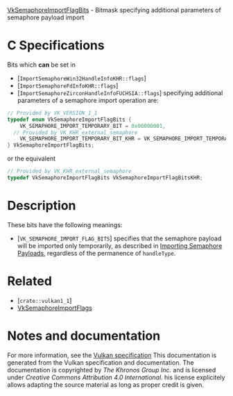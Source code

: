 [VkSemaphoreImportFlagBits](https://www.khronos.org/registry/vulkan/specs/1.3-extensions/man/html/VkSemaphoreImportFlagBits.html) - Bitmask specifying additional parameters of semaphore payload import

# C Specifications
Bits which  **can**  be set in
- [`ImportSemaphoreWin32HandleInfoKHR::flags`]
- [`ImportSemaphoreFdInfoKHR::flags`]
- [`ImportSemaphoreZirconHandleInfoFUCHSIA::flags`]
specifying additional parameters of a semaphore import operation are:
```c
// Provided by VK_VERSION_1_1
typedef enum VkSemaphoreImportFlagBits {
    VK_SEMAPHORE_IMPORT_TEMPORARY_BIT = 0x00000001,
  // Provided by VK_KHR_external_semaphore
    VK_SEMAPHORE_IMPORT_TEMPORARY_BIT_KHR = VK_SEMAPHORE_IMPORT_TEMPORARY_BIT,
} VkSemaphoreImportFlagBits;
```
or the equivalent
```c
// Provided by VK_KHR_external_semaphore
typedef VkSemaphoreImportFlagBits VkSemaphoreImportFlagBitsKHR;
```

# Description
These bits have the following meanings:
- [`VK_SEMAPHORE_IMPORT_FLAG_BITS`] specifies that the semaphore payload will be imported only temporarily, as described in [Importing Semaphore Payloads](https://www.khronos.org/registry/vulkan/specs/1.3-extensions/html/vkspec.html#synchronization-semaphores-importing), regardless of the permanence of `handleType`.

# Related
- [`crate::vulkan1_1`]
- [VkSemaphoreImportFlags]()

# Notes and documentation
For more information, see the [Vulkan specification](https://www.khronos.org/registry/vulkan/specs/1.3-extensions/html/vkspec.html)
This documentation is generated from the Vulkan specification and documentation.
The documentation is copyrighted by *The Khronos Group Inc.* and is licensed under *Creative Commons Attribution 4.0 International*.
his license explicitely allows adapting the source material as long as proper credit is given.
        